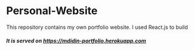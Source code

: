 # Personal-Website

This repository contains my own portfolio website. 
I used React.js to build
##### It is served on https://mdidin-portfolio.herokuapp.com
